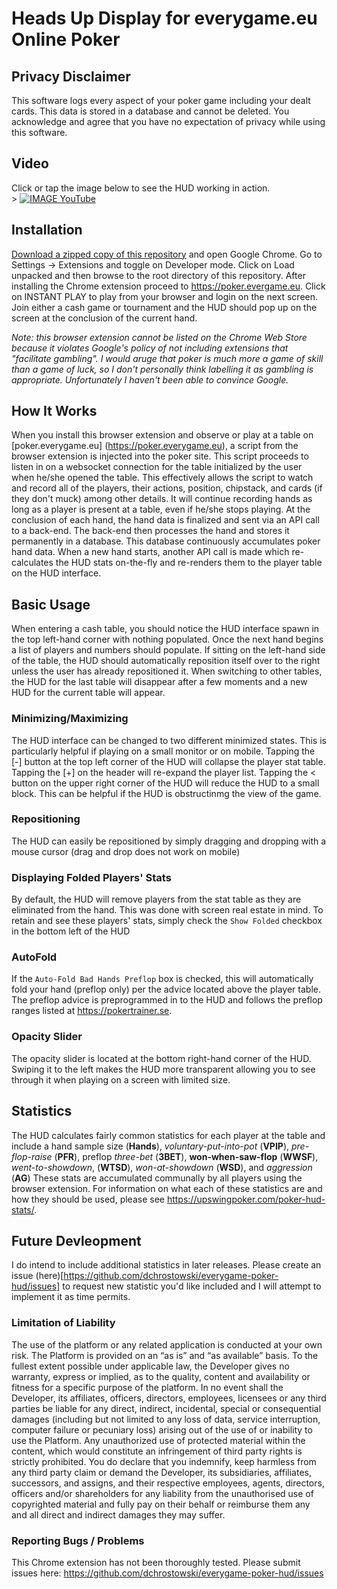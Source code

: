 # Heads Up Display for everygame.eu Online Poker ###

## Privacy Disclaimer
This software logs every aspect of your poker game including your dealt cards.  This data is stored in a database and cannot be deleted.  You acknowledge and agree that you have no expectation of privacy while using this software.

## Video
Click or tap the image below to see the HUD working in action.<br/>>
[![IMAGE YouTube](https://img.youtube.com/vi/0H_7ni6yq-Y/0.jpg)](https://www.youtube.com/watch?v=0H_7ni6yq-Y)
## Installation
[Download a zipped copy of this repository](https://github.com/dchrostowski/everygame-poker-hud/archive/refs/heads/master.zip) and open Google Chrome.  Go to Settings -> Extensions and toggle on Developer mode.  Click on Load unpacked and then browse to the root directory of this repository. After installing the Chrome extension proceed to https://poker.evergame.eu.  Click on INSTANT PLAY to play from your browser and login on the next screen. Join either a cash game or tournament and the HUD should pop up on the screen at the conclusion of the current hand.

*Note: this browser extension cannot be listed on the Chrome Web Store because it violates Google's policy of not including extensions that "facilitate gambling".  I would aruge that poker is much more a game of skill than a game of luck, so I don't personally think labelling it as gambling is appropriate.  Unfortunately I haven't been able to convince Google.*

## How It Works
When you install this browser extension and observe or play at a table on [poker.everygame.eu] (https://poker.everygame.eu), a script from the browser extension is injected into the poker site.  This script proceeds to listen in on a websocket connection for the table initialized by the user when he/she opened the table.  This effectively allows the script to watch and record all of the players, their actions, position, chipstack, and cards (if they don't muck) among other details.  It will continue recording hands as long as a player is present at a table, even if he/she stops playing.  At the conclusion of each hand, the hand data is finalized and sent via an API call to a back-end. The back-end then processes the hand and stores it permanently in a database.  This database continuously accumulates poker hand data.  When a new hand starts, another API call is made which re-calculates the HUD stats on-the-fly and re-renders them to the player table on the HUD interface.

## Basic Usage
When entering a cash table, you should notice the HUD interface spawn in the top left-hand corner with nothing populated.  Once the next hand begins a list of players and numbers should populate.  If sitting on the left-hand side of the table, the HUD should automatically reposition itself over to the right unless the user has already repositioned it.  When switching to other tables, the HUD for the last table will disappear after a few moments and a new HUD for the current table will appear.

### Minimizing/Maximizing
The HUD interface can be changed to two different minimized states.  This is particularly helpful if playing on a small monitor or on mobile.  Tapping the [-] button at the top left corner of the HUD will collapse the player stat table.  Tapping the [+] on the header will re-expand the player list.  Tapping the < button on the upper right corner of the HUD will reduce the HUD to a small block. This can be helpful if the HUD is obstructinmg the view of the game.

### Repositioning
The HUD can easily be repositioned by simply dragging and dropping with a mouse cursor (drag and drop does not work on mobile)

### Displaying Folded Players' Stats
By default, the HUD will remove players from the stat table as they are eliminated from the hand.  This was done with screen real estate in mind.  To retain and see these players' stats, simply check the `Show Folded` checkbox in the bottom left of the HUD

### AutoFold
If the `Auto-Fold Bad Hands Preflop` box is checked, this will automatically fold your hand (preflop only) per the advice located above the player table.  The preflop advice is preprogrammed in to the HUD and follows the preflop ranges listed at https://pokertrainer.se. 

### Opacity Slider
The opacity slider is located at the bottom right-hand corner of the HUD.  Swiping it to the left makes the HUD more transparent allowing you to see through it when playing on a screen with limited size.

## Statistics
The HUD calculates fairly common statistics for each player at the table and include a hand sample size (**Hands**), *voluntary-put-into-pot* (**VPIP**), *pre-flop-raise* (**PFR**), preflop *three-bet* (**3BET**), **won-when-saw-flop** (**WWSF**), *went-to-showdown*, (**WTSD**), *won-at-showdown* (**WSD**), and *aggression* (**AG**) These stats are accumulated communally by all players using the browser extension.  For information on what each of these statistics are and how they should be used, please see https://upswingpoker.com/poker-hud-stats/.

## Future Devleopment
I do intend to include additional statistics in later releases.  Please create an issue (here)[https://github.com/dchrostowski/everygame-poker-hud/issues] to request new statistic you'd like included and I will attempt to implement it as time permits.


### Limitation of Liability
The use of the platform or any related application is conducted at your own risk. The Platform is provided on an “as is” and “as available” basis. To the fullest extent possible under applicable law, the Developer gives no warranty, express or implied, as to the quality, content and availability or fitness for a specific purpose of the platform. In no event shall the Developer, its affiliates, officers, directors, employees, licensees or any third parties be liable for any direct, indirect, incidental, special or consequential damages (including but not limited to any loss of data, service interruption, computer failure or pecuniary loss) arising out of the use of or inability to use the Platform. Any unauthorized use of protected material within the content, which would constitute an infringement of third party rights is strictly prohibited. You do declare that you indemnify, keep harmless from any third party claim or demand the Developer, its subsidiaries, affiliates, successors, and assigns, and their respective employees, agents, directors, officers and/or shareholders for any liability from the unauthorised use of copyrighted material and fully pay on their behalf or reimburse them any and all direct and indirect damages they may suffer.

### Reporting Bugs / Problems
This Chrome extension has not been thoroughly tested.  Please submit issues here:
https://github.com/dchrostowski/everygame-poker-hud/issues

